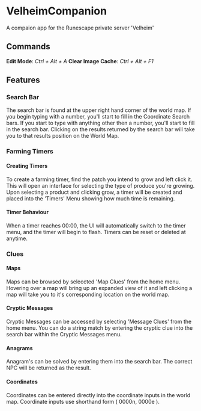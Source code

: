 # VelheimCompanion
A compaion app for the Runescape private server 'Velheim'

## Commands
**Edit Mode**: *Ctrl + Alt + A*
**Clear Image Cache**: *Ctrl + Alt + F1*

## Features

### Search Bar
The search bar is found at the upper right hand corner of the world map. If you begin typing with a number, you'll start to fill in the Coordinate Search bars. If you start to type with anything other then a number, you'll start to fill in the search bar. Clicking on the results returned by the search bar will take you to that results position on the World Map.

### Farming Timers

#### Creating Timers
To create a farming timer, find the patch you intend to grow and left click it. This will open an interface for selecting the type of produce you're growing. Upon selecting a product and clicking grow, a timer will be created and placed into the 'Timers' Menu showing how much time is remaining.

#### Timer Behaviour
When a timer reaches 00:00, the UI will automatically switch to the timer menu, and the timer will begin to flash. Timers can be reset or deleted at anytime.

### Clues

#### Maps
Maps can be browsed by seleccted 'Map Clues' from the home menu. Hovering over a map will bring up an expanded view of it and left clicking a map will take you to it's corresponding location on the world map.

#### Cryptic Messages
Cryptic Messages can be accessed by selecting 'Message Clues' from the home menu. You can do a string match by entering the cryptic clue into the search bar within the Cryptic Messages menu.

#### Anagrams
Anagram's can be solved by entering them into the search bar. The correct NPC will be returned as the result.

#### Coordinates
Coordinates can be entered directly into the coordinate inputs in the world map. Coordinate inputs use shorthand form ( 0000n, 0000e ).
